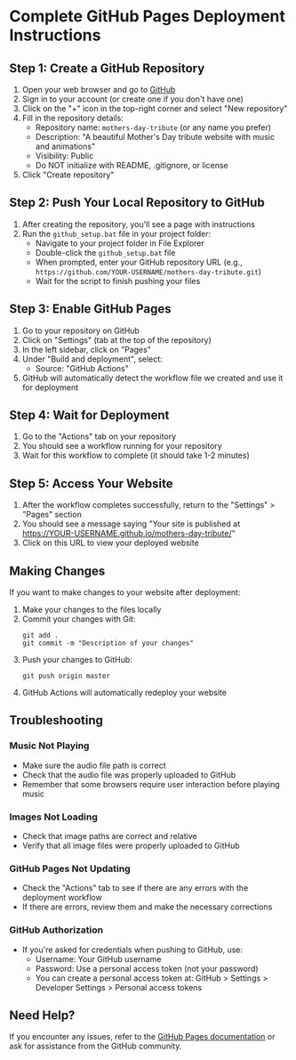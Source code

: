 # Complete GitHub Pages Deployment Instructions

## Step 1: Create a GitHub Repository

1. Open your web browser and go to [GitHub](https://github.com)
2. Sign in to your account (or create one if you don't have one)
3. Click on the "+" icon in the top-right corner and select "New repository"
4. Fill in the repository details:
   - Repository name: `mothers-day-tribute` (or any name you prefer)
   - Description: "A beautiful Mother's Day tribute website with music and animations"
   - Visibility: Public
   - Do NOT initialize with README, .gitignore, or license
5. Click "Create repository"

## Step 2: Push Your Local Repository to GitHub

1. After creating the repository, you'll see a page with instructions
2. Run the `github_setup.bat` file in your project folder:
   - Navigate to your project folder in File Explorer
   - Double-click the `github_setup.bat` file
   - When prompted, enter your GitHub repository URL (e.g., `https://github.com/YOUR-USERNAME/mothers-day-tribute.git`)
   - Wait for the script to finish pushing your files

## Step 3: Enable GitHub Pages

1. Go to your repository on GitHub
2. Click on "Settings" (tab at the top of the repository)
3. In the left sidebar, click on "Pages"
4. Under "Build and deployment", select:
   - Source: "GitHub Actions"
5. GitHub will automatically detect the workflow file we created and use it for deployment

## Step 4: Wait for Deployment

1. Go to the "Actions" tab on your repository
2. You should see a workflow running for your repository
3. Wait for this workflow to complete (it should take 1-2 minutes)

## Step 5: Access Your Website

1. After the workflow completes successfully, return to the "Settings" > "Pages" section
2. You should see a message saying "Your site is published at https://YOUR-USERNAME.github.io/mothers-day-tribute/"
3. Click on this URL to view your deployed website

## Making Changes

If you want to make changes to your website after deployment:

1. Make your changes to the files locally
2. Commit your changes with Git:
   ```
   git add .
   git commit -m "Description of your changes"
   ```
3. Push your changes to GitHub:
   ```
   git push origin master
   ```
4. GitHub Actions will automatically redeploy your website

## Troubleshooting

### Music Not Playing
- Make sure the audio file path is correct
- Check that the audio file was properly uploaded to GitHub
- Remember that some browsers require user interaction before playing music

### Images Not Loading
- Check that image paths are correct and relative
- Verify that all image files were properly uploaded to GitHub

### GitHub Pages Not Updating
- Check the "Actions" tab to see if there are any errors with the deployment workflow
- If there are errors, review them and make the necessary corrections

### GitHub Authorization
- If you're asked for credentials when pushing to GitHub, use:
  - Username: Your GitHub username
  - Password: Use a personal access token (not your password)
  - You can create a personal access token at: GitHub > Settings > Developer Settings > Personal access tokens

## Need Help?

If you encounter any issues, refer to the [GitHub Pages documentation](https://docs.github.com/en/pages) or ask for assistance from the GitHub community.
